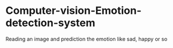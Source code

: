 # Computer-vision-Emotion-detection-system
Reading an image and prediction the emotion like sad, happy or so 
